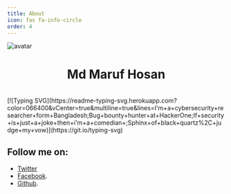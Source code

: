 ```yaml
---
title: About
icon: fas fa-info-circle
order: 4
---
```

![avatar](https://images.weserv.nl/?url=https://i.imgur.com/l0N48kH.png?v=4&h=400&w=350&fit=cover&mask=circle&maxage=7d#center)
<h1 align="center">Md Maruf Hosan</h1><br>
[![Typing SVG](https://readme-typing-svg.herokuapp.com?color=066400&vCenter=true&multiline=true&lines=I'm+a+cybersecurity+researcher+form+Bangladesh;Bug+bounty+hunter+at+HackerOne;If+security+is+just+a+joke+then+i'm+a+comedian+;Sphinx+of+black+quartz%2C+judge+my+vow)](https://git.io/typing-svg)


## Follow me on: 
- [Twitter](https://twitter.com/hack1lab)
- [Facebook](https://facebook.com/hack1lab).
- [Github](https://github.com/bing0o).
